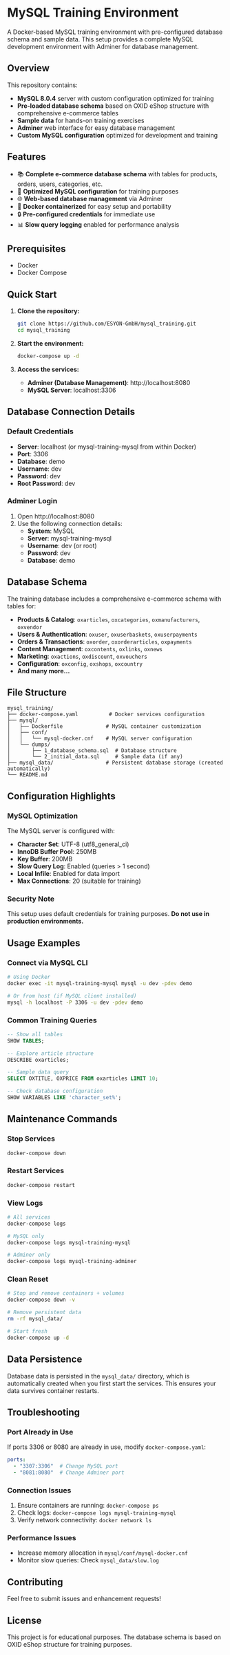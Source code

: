 # MySQL Training Environment

A Docker-based MySQL training environment with pre-configured database schema and sample data. This setup provides a complete MySQL development environment with Adminer for database management.

## Overview

This repository contains:
- **MySQL 8.0.4** server with custom configuration optimized for training
- **Pre-loaded database schema** based on OXID eShop structure with comprehensive e-commerce tables
- **Sample data** for hands-on training exercises
- **Adminer** web interface for easy database management
- **Custom MySQL configuration** optimized for development and training

## Features

- 📚 **Complete e-commerce database schema** with tables for products, orders, users, categories, etc.
- 🔧 **Optimized MySQL configuration** for training purposes
- 🌐 **Web-based database management** via Adminer
- 🐳 **Docker containerized** for easy setup and portability
- 🔒 **Pre-configured credentials** for immediate use
- 📊 **Slow query logging** enabled for performance analysis

## Prerequisites

- Docker
- Docker Compose

## Quick Start

1. **Clone the repository:**
   ```bash
   git clone https://github.com/ESYON-GmbH/mysql_training.git
   cd mysql_training
   ```

2. **Start the environment:**
   ```bash
   docker-compose up -d
   ```

3. **Access the services:**
   - **Adminer (Database Management)**: http://localhost:8080
   - **MySQL Server**: localhost:3306

## Database Connection Details

### Default Credentials
- **Server**: localhost (or mysql-training-mysql from within Docker)
- **Port**: 3306
- **Database**: demo
- **Username**: dev
- **Password**: dev
- **Root Password**: dev

### Adminer Login
1. Open http://localhost:8080
2. Use the following connection details:
   - **System**: MySQL
   - **Server**: mysql-training-mysql
   - **Username**: dev (or root)
   - **Password**: dev
   - **Database**: demo

## Database Schema

The training database includes a comprehensive e-commerce schema with tables for:

- **Products & Catalog**: `oxarticles`, `oxcategories`, `oxmanufacturers`, `oxvendor`
- **Users & Authentication**: `oxuser`, `oxuserbaskets`, `oxuserpayments`
- **Orders & Transactions**: `oxorder`, `oxorderarticles`, `oxpayments`
- **Content Management**: `oxcontents`, `oxlinks`, `oxnews`
- **Marketing**: `oxactions`, `oxdiscount`, `oxvouchers`
- **Configuration**: `oxconfig`, `oxshops`, `oxcountry`
- **And many more...**

## File Structure

```
mysql_training/
├── docker-compose.yaml          # Docker services configuration
├── mysql/
│   ├── Dockerfile              # MySQL container customization
│   ├── conf/
│   │   └── mysql-docker.cnf    # MySQL server configuration
│   └── dumps/
│       ├── 1_database_schema.sql  # Database structure
│       └── 2_initial_data.sql     # Sample data (if any)
├── mysql_data/                 # Persistent database storage (created automatically)
└── README.md
```

## Configuration Highlights

### MySQL Optimization
The MySQL server is configured with:
- **Character Set**: UTF-8 (utf8_general_ci)
- **InnoDB Buffer Pool**: 250MB
- **Key Buffer**: 200MB
- **Slow Query Log**: Enabled (queries > 1 second)
- **Local Infile**: Enabled for data import
- **Max Connections**: 20 (suitable for training)

### Security Note
This setup uses default credentials for training purposes. **Do not use in production environments.**

## Usage Examples

### Connect via MySQL CLI
```bash
# Using Docker
docker exec -it mysql-training-mysql mysql -u dev -pdev demo

# Or from host (if MySQL client installed)
mysql -h localhost -P 3306 -u dev -pdev demo
```

### Common Training Queries
```sql
-- Show all tables
SHOW TABLES;

-- Explore article structure
DESCRIBE oxarticles;

-- Sample data query
SELECT OXTITLE, OXPRICE FROM oxarticles LIMIT 10;

-- Check database configuration
SHOW VARIABLES LIKE 'character_set%';
```

## Maintenance Commands

### Stop Services
```bash
docker-compose down
```

### Restart Services
```bash
docker-compose restart
```

### View Logs
```bash
# All services
docker-compose logs

# MySQL only
docker-compose logs mysql-training-mysql

# Adminer only
docker-compose logs mysql-training-adminer
```

### Clean Reset
```bash
# Stop and remove containers + volumes
docker-compose down -v

# Remove persistent data
rm -rf mysql_data/

# Start fresh
docker-compose up -d
```

## Data Persistence

Database data is persisted in the `mysql_data/` directory, which is automatically created when you first start the services. This ensures your data survives container restarts.

## Troubleshooting

### Port Already in Use
If ports 3306 or 8080 are already in use, modify `docker-compose.yaml`:
```yaml
ports:
  - "3307:3306"  # Change MySQL port
  - "8081:8080"  # Change Adminer port
```

### Connection Issues
1. Ensure containers are running: `docker-compose ps`
2. Check logs: `docker-compose logs mysql-training-mysql`
3. Verify network connectivity: `docker network ls`

### Performance Issues
- Increase memory allocation in `mysql/conf/mysql-docker.cnf`
- Monitor slow queries: Check `mysql_data/slow.log`

## Contributing

Feel free to submit issues and enhancement requests!

## License

This project is for educational purposes. The database schema is based on OXID eShop structure for training purposes.